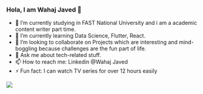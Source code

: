 ### Hola, I am Wahaj Javed 👋


- 🔭 I’m currently studying in FAST National University and i am a academic content writer part time.
- 🌱 I’m currently learning Data Science, Flutter, React.
- 👯 I’m looking to collaborate on Projects which are interesting and mind-boggling because challenges are the fun part of life.
- 💬 Ask me about tech-related stuff.
- 📫 How to reach me: Linkedin @Wahaj Javed
- ⚡ Fun fact: I can watch TV series for over 12 hours easily

<img src="https://github-readme-stats.vercel.app/api?username=wahajJaved20&&show_icons=true&title_color=ffffff&icon_color=bb2acf&text_color=daf7dc&bg_color=151515">
